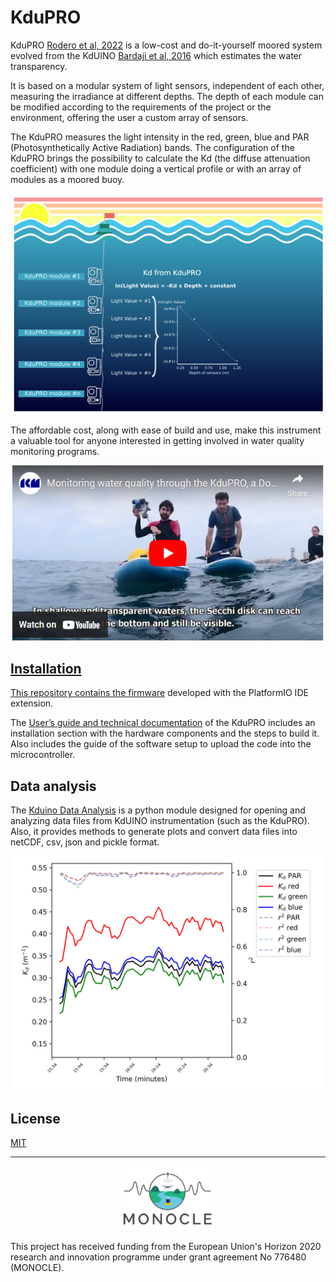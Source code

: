 # KduPRO

KduPRO [Rodero et al, 2022](http://dx.doi.org/10.3389/fmars.2022.1004159) is a low-cost and do-it-yourself moored system evolved from the KdUINO [Bardaji et al, 2016](https://doi.org/10.3390/s16030373) which estimates the water transparency.

It is based on a modular system of light sensors, independent of each other, measuring the irradiance at different depths. The depth of each module can be modified according to the requirements of the project or the environment, offering the user a custom array of sensors. 

The KduPRO measures the light intensity in the red, green, blue and PAR (Photosynthetically Active Radiation) bands. The configuration of the KduPRO brings the possibility to calculate the Kd (the diffuse attenuation coefficient) with one module doing a vertical profile or with an array of modules as a moored buoy. 

<p align="center">
<img width="500" src="./docs/img_docs/kdupro_draw.png">
</p>

The affordable cost, along with ease of build and use, make this instrument a valuable tool for anyone interested in getting involved in water quality monitoring programs.

<p align="center">
<a href="https://www.youtube.com/watch?v=Matevkip44U">
<img width="500" src="./docs/img_docs/caption_youtube_kdupro.PNG">
</p>


## Installation


This repository contains the [firmware](./firmware) developed with the PlatformIO IDE extension. 

The [User’s guide and technical documentation](https://zenodo.org/record/5721155) of the KduPRO includes an installation section with the hardware components and the steps to build it. Also includes the guide of the software setup to upload the code into the microcontroller.  



## Data analysis

The [Kduino Data Analysis](https://git.csic.es/kduino/kduino-data-analysis) is a python module designed for opening and analyzing data files from KdUINO instrumentation (such as the KduPRO). Also, it provides methods to generate plots and convert data files into netCDF, csv, json and pickle format.

<p align="center">
<img width="500" src="./docs/img_docs/buoy_kdupro.png">
</p>

## License

[MIT](LICENSE)

<hr>

<p align="center">
<img width="150" src="./docs/img_docs/logo.png">
</p>


This project has received funding from the European Union's Horizon 2020 research and innovation programme under grant agreement No 776480 (MONOCLE).
